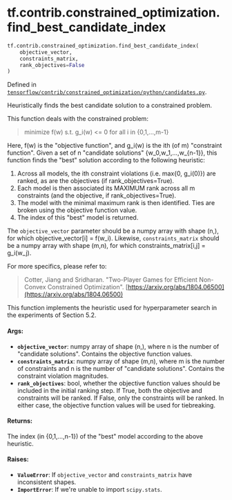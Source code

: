 <div itemscope itemtype="http://developers.google.com/ReferenceObject">
<meta itemprop="name" content="tf.contrib.constrained_optimization.find_best_candidate_index" />
<meta itemprop="path" content="Stable" />
</div>

# tf.contrib.constrained_optimization.find_best_candidate_index

``` python
tf.contrib.constrained_optimization.find_best_candidate_index(
    objective_vector,
    constraints_matrix,
    rank_objectives=False
)
```



Defined in [`tensorflow/contrib/constrained_optimization/python/candidates.py`](https://www.tensorflow.org/code/tensorflow/contrib/constrained_optimization/python/candidates.py).

Heuristically finds the best candidate solution to a constrained problem.

This function deals with the constrained problem:

> minimize f(w)
> s.t. g_i(w) <= 0 for all i in {0,1,...,m-1}

Here, f(w) is the "objective function", and g_i(w) is the ith (of m)
"constraint function". Given a set of n "candidate solutions"
{w_0,w_1,...,w_{n-1}}, this function finds the "best" solution according
to the following heuristic:

  1. Across all models, the ith constraint violations (i.e. max{0, g_i(0)})
     are ranked, as are the objectives (if rank_objectives=True).
  2. Each model is then associated its MAXIMUM rank across all m constraints
     (and the objective, if rank_objectives=True).
  3. The model with the minimal maximum rank is then identified. Ties are
     broken using the objective function value.
  4. The index of this "best" model is returned.

The `objective_vector` parameter should be a numpy array with shape (n,), for
which objective_vector[i] = f(w_i). Likewise, `constraints_matrix` should be a
numpy array with shape (m,n), for which constraints_matrix[i,j] = g_i(w_j).

For more specifics, please refer to:

> Cotter, Jiang and Sridharan. "Two-Player Games for Efficient Non-Convex
> Constrained Optimization".
> [https://arxiv.org/abs/1804.06500](https://arxiv.org/abs/1804.06500)

This function implements the heuristic used for hyperparameter search in the
experiments of Section 5.2.

#### Args:

* <b>`objective_vector`</b>: numpy array of shape (n,), where n is the number of
    "candidate solutions". Contains the objective function values.
* <b>`constraints_matrix`</b>: numpy array of shape (m,n), where m is the number of
    constraints and n is the number of "candidate solutions". Contains the
    constraint violation magnitudes.
* <b>`rank_objectives`</b>: bool, whether the objective function values should be
    included in the initial ranking step. If True, both the objective and
    constraints will be ranked. If False, only the constraints will be ranked.
    In either case, the objective function values will be used for
    tiebreaking.


#### Returns:

The index (in {0,1,...,n-1}) of the "best" model according to the above
  heuristic.


#### Raises:

* <b>`ValueError`</b>: If `objective_vector` and `constraints_matrix` have inconsistent
    shapes.
* <b>`ImportError`</b>: If we're unable to import `scipy.stats`.